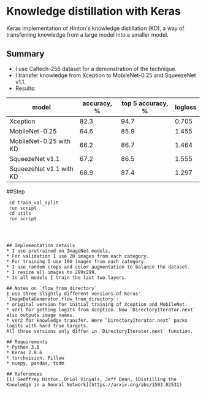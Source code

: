 # Knowledge distillation with Keras

Keras implementation of Hinton's knowledge distillation (KD), a way of transferring knowledge from a large model into a smaller model.

## Summary
* I use Caltech-256 dataset for a demonstration of the technique.
* I transfer knowledge from Xception to MobileNet-0.25 and SqueezeNet v1.1.
* Results: 

| model | accuracy, % | top 5 accuracy, %| logloss |
| --- | --- | --- | --- | 
| Xception    | 82.3 | 94.7 | 0.705 |
| MobileNet-0.25 | 64.6 | 85.9 | 1.455 |
| MobileNet-0.25 with KD | 66.2 | 86.7 | 1.464 |
| SqueezeNet v1.1 | 67.2 | 86.5 | 1.555 |
| SqueezeNet v1.1 with KD | 68.9 | 87.4 | 1.297 |

##Step
```wget http://www.vision.caltech.edu/Image_Datasets/Caltech256/256_ObjectCategories.tar
 cd train_val_split
 run script
 cd utils
 run script
 



## Implementation details
* I use pretrained on ImageNet models.
* For validation I use 20 images from each category.
* For training I use 100 images from each category.
* I use random crops and color augmentation to balance the dataset.
* I resize all images to 299x299.
* In all models I train the last two layers.

## Notes on `flow_from_directory`
I use three slightly different versions of Keras' `ImageDataGenerator.flow_from_directory`:
* original version for initial training of Xception and MobileNet.
* ver1 for getting logits from Xception. Now `DirectoryIterator.next` also outputs image names.
* ver2 for knowledge transfer. Here `DirectoryIterator.next` packs logits with hard true targets.
All three versions only differ in `DirectoryIterator.next` function.

## Requirements
* Python 3.5
* Keras 2.0.6
* torchvision, Pillow
* numpy, pandas, tqdm

## References
[1] Geoffrey Hinton, Oriol Vinyals, Jeff Dean, [Distilling the Knowledge in a Neural Network](https://arxiv.org/abs/1503.02531)
